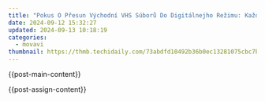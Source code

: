 ```yaml
---
title: "Pokus O Přesun Východní VHS Súborů Do Digitálnejho Režimu: Každoprvé Návrh Softvy Pre Pohľadavky Google"
date: 2024-09-12 15:32:27
updated: 2024-09-13 10:18:19
categories:
  - movavi
thumbnail: https://thmb.techidaily.com/73abdfd10492b36b0ec13281075cbc7b6e3a883e9a5916409aa47120b2bf9f6f.jpg
---
```


{{post-main-content}}

<ins class="adsbygoogle"
     style="display:block"
     data-ad-format="autorelaxed"
     data-ad-client="ca-pub-7571918770474297"
     data-ad-slot="1223367746"></ins>

{{post-assign-content}}

<ins class="adsbygoogle"
     style="display:block"
     data-ad-client="ca-pub-7571918770474297"
     data-ad-slot="8358498916"
     data-ad-format="auto"
     data-full-width-responsive="true"></ins>
